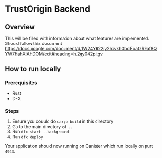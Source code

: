 # TrustOrigin Backend
## Overview
This will be filled with information about what features are implemented. Should follow this document https://docs.google.com/document/d/1W24Y622iy2hxvkh0bclEoatzR9af8QYW7HahXiAHDOM/edit#heading=h.2gy042pltgv

## How to run locally
### Prerequisites
- Rust
- DFX

### Steps
1. Ensure you couuld do `cargo build` in this directory
2. Go to the main directory `cd ..`
3. Run `dfx start --background`
4. Run `dfx deploy`

Your application should now running on Canister which run locally on purt  `4943`.